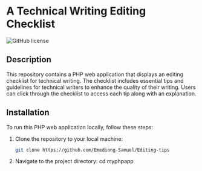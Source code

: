 # A Technical Writing Editing Checklist

![GitHub license](https://img.shields.io/badge/license-MIT-blue.svg)

## Description

This repository contains a PHP web application that displays an editing checklist for technical writing. The checklist includes essential tips and guidelines for technical writers to enhance the quality of their writing. Users can click through the checklist to access each tip along with an explanation.

## Installation

To run this PHP web application locally, follow these steps:

1. Clone the repository to your local machine:

   ```bash
   git clone https://github.com/Emediong-Samuel/Editing-tips

2. Navigate to the project directory:
   cd myphpapp

